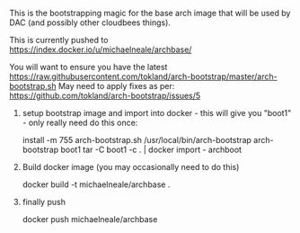 This is the bootstrapping magic for the base arch image that will be used by DAC
(and possibly other cloudbees things).

This is currently pushed to https://index.docker.io/u/michaelneale/archbase/

You will want to ensure you have the latest https://raw.githubusercontent.com/tokland/arch-bootstrap/master/arch-bootstrap.sh
May need to apply fixes as per: https://github.com/tokland/arch-bootstrap/issues/5


1) setup bootstrap image and import into docker - this will give you "boot1" - only really need do this once:

    install -m 755 arch-bootstrap.sh /usr/local/bin/arch-bootstrap
    arch-bootstrap boot1
    tar -C boot1 -c . | docker import - archboot

2) Build docker image (you may occasionally need to do this)

    docker build -t michaelneale/archbase .

3) finally push

    docker push michaelneale/archbase
